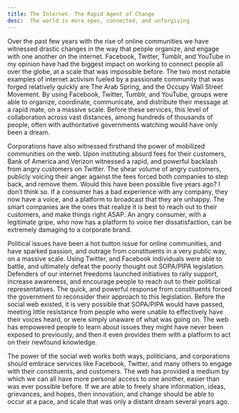 ```yaml
---
title: The Internet- The Rapid Agent of Change
desc:  The world is more open, connected, and unforgiving
---
```


Over the past few years with the rise of online communities we have witnessed drastic changes in the way that people organize, and engage with one another on the internet.  Facebook, Twitter, Tumblr, and YouTube in my opinion have had the biggest impact on working to connect people all over the globe, at a scale that was impossible before.  The two most notable examples of internet activism fueled by a passionate community that was forged relatively quickly are The Arab Spring, and the Occupy Wall Street Movement.  By using Facebook, Twitter, Tumblr, and YouTube, groups were able to organize, coordinate, communicate, and distribute their message at a rapid mate, on a massive scale.  Before these services, this level of collaboration across vast distances, among hundreds of thousands of people, often with authoritative governments watching would have only been a dream.

Corporations have also witnessed firsthand the power of mobilized communities on the web.  Upon instituting absurd fees for their customers, Bank of America and Verizon witnessed a rapid, and powerful backlash from angry customers on Twitter.  The shear volume of angry customers, publicly voicing their anger against the fees forced both companies to step back, and remove them.  Would this have been possible five years ago? I don’t think so.  If a consumer has a bad experience with any company, they now have a voice, and a platform to broadcast that they are unhappy.  The smart companies are the ones that realize it is best to reach out to their customers, and make things right ASAP.  An angry consumer, with a legitimate gripe, who now has a platform to voice her dissatisfaction, can be extremely damaging to a corporate brand. 

Political issues have been a hot button issue for online communities, and have sparked passion, and outrage from constituents in a very public way, on a massive scale.  Using Twitter, and Facebook individuals were able to battle, and ultimately defeat the poorly thought out SOPA/PIPA legislation. Defenders of our internet freedoms launched initiatives to rally support, increase awareness, and encourage people to reach out to their political representatives.  The quick, and powerful response from constituents forced the government to reconsider their approach to this legislation.  Before the social web existed, it is very possible that SOPA/PIPA would have passed, meeting little resistance from people who were unable to effectively have their voices heard, or were simply unaware of what was going on.  The web has empowered people to learn about issues they might have never been exposed to previously, and then it even provides them with a platform to act on their newfound knowledge.   

The power of the social web works both ways, politicians, and corporations should embrace services like Facebook, Twitter, and many others to engage with their constituents, and customers.  The web has provided a medium by which we can all have more personal access to one another, easier than was ever possible before.  If we are able to freely share information, ideas, grievances, and hopes, then innovation, and change should be able to occur at a pace, and scale that was only a distant dream several years ago.